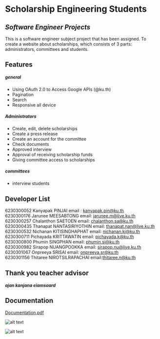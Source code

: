 # Scholarship Engineering Students
## _Software Engineer Projects_
This is a software engineer subject project that has been assigned. To create a website about scholarships, which consists of 3 parts: administrators, committees and students.
## Features
##### general
- Using OAuth 2.0 to Access Google APIs (@ku.th)
- Pagination
- Search
- Responsive all device

##### Administrators
- Create, edit, delete scholarships
- Create a press release
- Create an account for the committee
- Check documents
- Approved interview
- Approval of receiving scholarship funds
- Giving committee access to scholarships

##### committees
- interview students


## Developer List

6230300052 Kanyapak PINJAI email : kanyapak.pin@ku.th\
6230300176 Jarunee MEESABTONG email: jarunee.m@live.ku.th\
6230300257 Chalanthon SAETOEN email: chalanthon.sa@ku.th\
6230300435 Thanapat NANTASIRIYOTHIN email: thanapat.nan@live.ku.th\
6230300532 Nichanan KITISINGHAPHAT email: nichanan.ki@ku.th\
6230300711 Pichayada KRITTAWATIN email: pichayada.k@ku.th\
6230300800 Phumin SINGPHAN email: phumin.si@ku.th\
6230300982 Sirapop NUANGPOOKKA email: sirapop.nu@live.ku.th\
6230301067 Onpreeya SRISAI email: onpreeya.sr@ku.th\
6230301156 Thitaree NIROTSILRAPACHAI email:thitaree.n@ku.th

## Thank you teacher advisor
##### ajan kanjana eiamsaard 

## Documentation
[Documentation.pdf](https://github.com/aon132543/Se_project7/files/9076556/_G7.pdf)



![alt text](https://www.datocms-assets.com/45470/1631795624-logo-django.png)

![alt text](https://upload.wikimedia.org/wikipedia/commons/thumb/f/f8/Python_logo_and_wordmark.svg/2560px-Python_logo_and_wordmark.svg.png)


